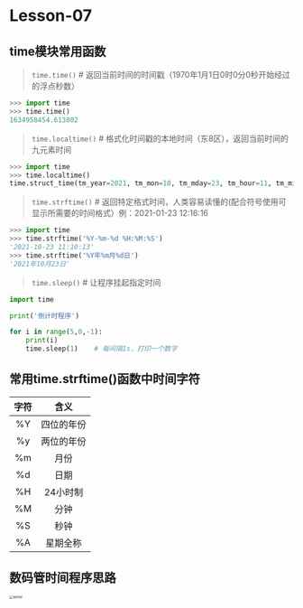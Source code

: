 # **Lesson-07**

## **time模块常用函数**

> `time.time()`	 # 返回当前时间的时间戳（1970年1月1日0时0分0秒开始经过的浮点秒数）

```python
>>> import time
>>> time.time()
1634958454.613802
```

> `time.localtime()`	# 格式化时间戳的本地时间（东8区），返回当前时间的九元素时间

```python
>>> import time
>>> time.localtime()
time.struct_time(tm_year=2021, tm_mon=10, tm_mday=23, tm_hour=11, tm_min=8, tm_sec=7, tm_wday=5, tm_yday=296, tm_isdst=0)
```

> `time.strftime()`	# 返回特定格式时间，人类容易读懂的(配合符号使用可显示所需要的时间格式）例：2021-01-23 12:16:16

```python
>>> import time
>>> time.strftime('%Y-%m-%d %H:%M:%S')
'2021-10-23 11:10:13'
>>> time.strftime('%Y年%m月%d日')
'2021年10月23日'
```

> `time.sleep()`	# 让程序挂起指定时间

```python
import time

print('倒计时程序')

for i in range(5,0,-1):
    print(i)
    time.sleep(1)    # 每间隔1s，打印一个数字
```

## **常用time.strftime()函数中时间字符**

|字符|含义|
|:-:|:-:|
|%Y|四位的年份|
|%y|两位的年份|
|%m|月份|
|%d|日期|
|%H|24小时制|
|%M|分钟|
|%S|秒钟|
|%A|星期全称|

## **数码管时间程序思路**
<img src='_media/2-7-1.png' alt='sector' style='zoom:40%;'/>